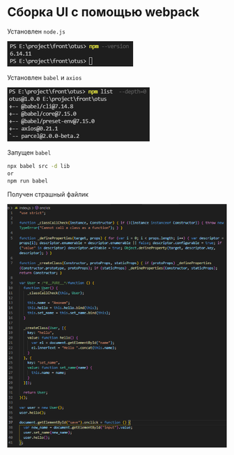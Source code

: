 # Сборка UI с помощью webpack

Установлен ```node.js```

![Npm version](/screenshots/npm_version.png)

Установлен ```babel``` и ```axios```

![Package list](/screenshots/package_list.png)

Запущен ```babel``` 

```sh
npx babel src -d lib
or
npm run babel
```
Получен страшный файлик 

![Babel](/screenshots/babel.png)
